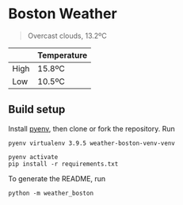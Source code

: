 # Boston Weather

> Overcast clouds, 13.2ºC

|  | Temperature |
| -- | -- |
| High | 15.8ºC |
| Low | 10.5ºC |


## Build setup

Install [pyenv](https://github.com/pyenv/pyenv), then clone or fork the repository. Run


```shell
pyenv virtualenv 3.9.5 weather-boston-venv-venv

pyenv activate
pip install -r requirements.txt
```

To generate the README, run

```shell
python -m weather_boston
```
